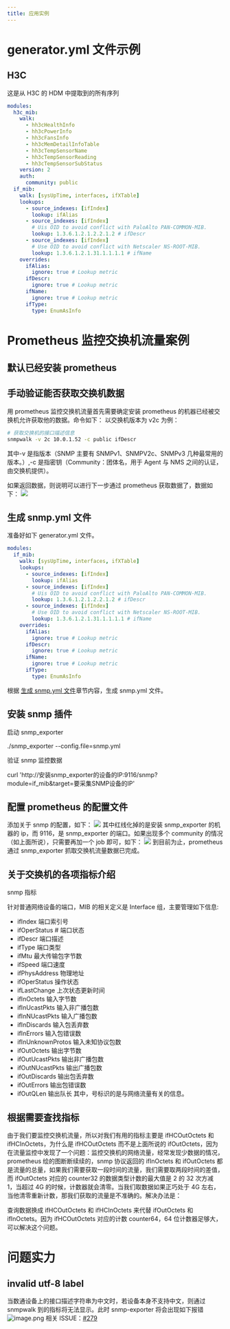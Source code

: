 ```yaml
---
title: 应用实例
---
```


# generator.yml 文件示例

## H3C

这是从 H3C 的 HDM 中提取到的所有序列

```yaml
modules:
  h3c_mib:
    walk:
      - hh3cHealthInfo
      - hh3cPowerInfo
      - hh3cFansInfo
      - hh3cMemDetailInfoTable
      - hh3cTempSensorName
      - hh3cTempSensorReading
      - hh3cTempSensorSubStatus
    version: 2
    auth:
      community: public
  if_mib:
    walk: [sysUpTime, interfaces, ifXTable]
    lookups:
      - source_indexes: [ifIndex]
        lookup: ifAlias
      - source_indexes: [ifIndex]
        # Uis OID to avoid conflict with PaloAlto PAN-COMMON-MIB.
        lookup: 1.3.6.1.2.1.2.2.1.2 # ifDescr
      - source_indexes: [ifIndex]
        # Use OID to avoid conflict with Netscaler NS-ROOT-MIB.
        lookup: 1.3.6.1.2.1.31.1.1.1.1 # ifName
    overrides:
      ifAlias:
        ignore: true # Lookup metric
      ifDescr:
        ignore: true # Lookup metric
      ifName:
        ignore: true # Lookup metric
      ifType:
        type: EnumAsInfo
```

# Prometheus 监控交换机流量案例

## 默认已经安装 prometheus

## 手动验证能否获取交换机数据

用 prometheus 监控交换机流量首先需要确定安装 prometheus 的机器已经被交换机允许获取他的数据。命令如下：
以交换机版本为 v2c 为例：

```bash
# 获取交换机的接口描述信息
snmpwalk -v 2c 10.0.1.52 -c public ifDescr
```

其中-v 是指版本（SNMP 主要有 SNMPv1、SNMPV2c、SNMPv3 几种最常用的版本。）,-c 是指密钥（Community：团体名，用于 Agent 与 NMS 之间的认证，由交换机提供）。

如果返回数据，则说明可以进行下一步通过 prometheus 获取数据了，数据如下：
![](https://notes-learning.oss-cn-beijing.aliyuncs.com/lhrvkg/1616069331874-01b424a1-64dc-49ef-a538-3095ce031a74.jpeg)

## 生成 snmp.yml 文件

准备好如下 generator.yml 文件。

```yaml
modules:
  if_mib:
    walk: [sysUpTime, interfaces, ifXTable]
    lookups:
      - source_indexes: [ifIndex]
        lookup: ifAlias
      - source_indexes: [ifIndex]
        # Uis OID to avoid conflict with PaloAlto PAN-COMMON-MIB.
        lookup: 1.3.6.1.2.1.2.2.1.2 # ifDescr
      - source_indexes: [ifIndex]
        # Use OID to avoid conflict with Netscaler NS-ROOT-MIB.
        lookup: 1.3.6.1.2.1.31.1.1.1.1 # ifName
    overrides:
      ifAlias:
        ignore: true # Lookup metric
      ifDescr:
        ignore: true # Lookup metric
      ifName:
        ignore: true # Lookup metric
      ifType:
        type: EnumAsInfo
```

根据 [生成 snmp.yml 文件](/docs/6.可观测性/Metrics/Instrumenting/SNMP%20Exporter/配置详解.md)章节内容，生成 snmp.yml 文件。

## 安装 snmp 插件

启动 snmp_exporter

./snmp_exporter --config.file=snmp.yml

验证 snmp 监控数据

curl 'http://安装snmp_exporter的设备的IP:9116/snmp?module=if_mib&target=要采集SNMP设备的IP'

## 配置 prometheus 的配置文件

添加关于 snmp 的配置，如下：
![](https://notes-learning.oss-cn-beijing.aliyuncs.com/lhrvkg/1616069331887-3fda034d-20b8-41e6-9dac-3a999e9937d9.jpeg)
其中红线化掉的是安装 snmp_exporter 的机器的 ip，而 9116，是 snmp_exporter 的端口。如果出现多个 community 的情况（如上面所说），只需要再加一个 job 即可，如下：
![](https://notes-learning.oss-cn-beijing.aliyuncs.com/lhrvkg/1616069331920-0da080b3-e92e-4864-ad3e-9ac3a200d7fd.jpeg)
到目前为止，prometheus 通过 snmp_exporter 抓取交换机流量数据已完成。

## 关于交换机的各项指标介绍

snmp 指标

针对普通网络设备的端口，MIB 的相关定义是 Interface 组，主要管理如下信息:

- ifIndex 端口索引号
- ifOperStatus # 端口状态
- ifDescr 端口描述
- ifType 端口类型
- ifMtu 最大传输包字节数
- ifSpeed 端口速度
- ifPhysAddress 物理地址
- ifOperStatus 操作状态
- ifLastChange 上次状态更新时间
- ifInOctets 输入字节数
- ifInUcastPkts 输入非广播包数
- ifInNUcastPkts 输入广播包数
- ifInDiscards 输入包丢弃数
- ifInErrors 输入包错误数
- ifInUnknownProtos 输入未知协议包数
- ifOutOctets 输出字节数
- ifOutUcastPkts 输出非广播包数
- ifOutNUcastPkts 输出广播包数
- ifOutDiscards 输出包丢弃数
- ifOutErrors 输出包错误数
- ifOutQLen 输出队长 其中，号标识的是与网络流量有关的信息。

## 根据需要查找指标

由于我们要监控交换机流量，所以对我们有用的指标主要是 ifHCOutOctets 和 ifHCInOctets，为什么是 ifHCOutOctets 而不是上面所说的 ifOutOctets，因为在流量监控中发现了一个问题：监控交换机的网络流量，经常发现少数据的情况，prometheus 绘的图断断续续的，snmp 协议返回的 ifInOctets 和 ifOutOctets 都是流量的总量，如果我们需要获取一段时间的流量，我们需要取两段时间的差值，而 ifOutOctets 对应的 counter32 的数据类型计数的最大值是 2 的 32 次方减 1，当超过 4G 的时候，计数器就会清零。当我们取数据如果正巧处于 4G 左右，当他清零重新计数，那我们获取的流量是不准确的。解决办法是：

查询数据换成 ifHCOutOctets 和 ifHCInOctets 来代替 ifOutOctets 和 ifInOctets。因为 ifHCOutOctets 对应的计数 counter64，64 位计数器足够大，可以解决这个问题。

# 问题实力

## invalid utf-8 label

当数通设备上的接口描述字符串为中文时，若设备本身不支持中文，则通过 snmpwalk 到的指标将无法显示。此时 snmp-exporter 将会出现如下报错
![image.png](https://notes-learning.oss-cn-beijing.aliyuncs.com/lhrvkg/1636362037475-aa107b4b-4263-4614-a50a-204e27fa58d5.png)
相关 ISSUE：[#279](https://github.com/prometheus/snmp_exporter/issues/279)
